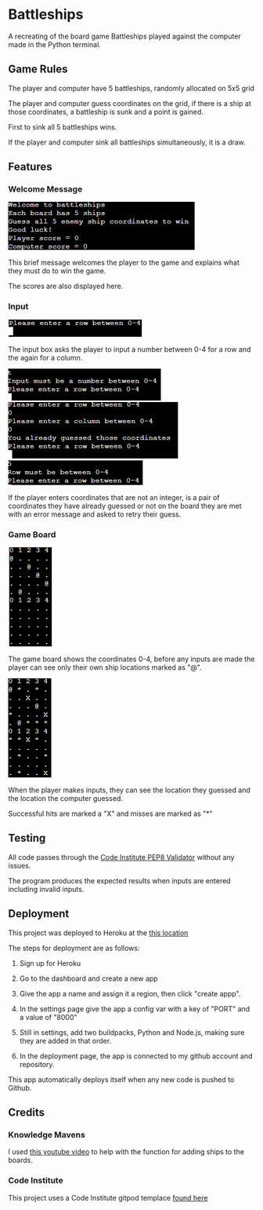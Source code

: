 # Battleships

A recreating of the board game Battleships played against the computer made in the Python terminal.

## Game Rules

The player and computer have 5 battleships, randomly allocated on 5x5 grid

The player and computer guess coordinates on the grid, if there is a ship at those coordinates, a battleship is sunk and a point is gained.

First to sink all 5 battleships wins.

If the player and computer sink all battleships simultaneously, it is a draw.

## Features

### Welcome Message

![Screenshot of welcome message](assets/images/bshipswelcome.png)

This brief message welcomes the player to the game and explains what they must do to win the game. 

The scores are also displayed here.

### Input

![Screenshot of input box](assets/images/bships%20input.png)

The input box asks the player to input a number between 0-4 for a row and the again for a column.

![Screenshot of invalid input](assets/images/bshipsinputerror.png)
![Screenshot of repeated input](assets/images/bshipsinputduplicate.png)
![Screenshot of invalid input](assets/images/bshipsinputerrorexceedingvalue.png)

If the player enters coordinates that are not an integer, is a pair of coordinates they have already guessed or not on the board they are met with an error message and asked to retry their guess.


### Game Board
![Screenshot of game board before inputs are made](assets/images/bshipsboard.png)

The game board shows the coordinates 0-4, before any inputs are made the player can see only their own ship locations marked as "@".

![Screenshot of game board after inputs are made](assets/images/bshipsboardinputs.png)

When the player makes inputs, they can see the location they guessed and the location the computer guessed.

Successful hits are marked a "X" and misses are marked as "*"

## Testing

All code passes through the [Code Institute PEP8 Validator](https://pep8ci.herokuapp.com/) without any issues.

The program produces the expected results when inputs are entered including invalid inputs.


## Deployment

This project was deployed to Heroku at the [this location](https://battleships-project-ci.herokuapp.com/)

The steps for deployment are as follows:

1. Sign up for Heroku

2. Go to the dashboard and create a new app

3. Give the app a name and assign it a region, then click "create appp".

4. In the settings page give the app a config var with a key of "PORT" and a value of "8000"

5. Still in settings, add two buildpacks, Python and Node.js, making sure they are added in that order.

6. In the deployment page, the app is connected to my github account and repository.

This app automatically deploys itself when any new code is pushed to Github.

## Credits

### Knowledge Mavens

I used [this youtube video](https://www.youtube.com/watch?v=tF1WRCrd_HQ&t=746s) to help with the function for adding ships to the boards.

### Code Institute

This project uses a Code Institute gitpod templace [found here](https://github.com/Code-Institute-Org/python-essentials-template) 